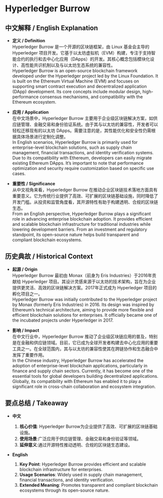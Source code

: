 # Hyperledger Burrow

## 中文解释 / English Explanation

* **定义 / Definition**  
  Hyperledger Burrow 是一个开源的区块链框架，由 Linux 基金会主导的 Hyperledger 项目开发。它基于以太坊虚拟机（EVM）构建，专注于支持智能合约的执行和去中心化应用（DApps）的开发。其核心概念包括模块化设计、高性能共识机制以及与以太坊生态系统的兼容性。  
  Hyperledger Burrow is an open-source blockchain framework developed under the Hyperledger project led by the Linux Foundation. It is built on the Ethereum Virtual Machine (EVM) and focuses on supporting smart contract execution and decentralized application (DApp) development. Its core concepts include modular design, high-performance consensus mechanisms, and compatibility with the Ethereum ecosystem.

* **应用 / Application**  
  在中文场景中，Hyperledger Burrow 主要用于企业级区块链解决方案，如供应链管理、金融交易和身份验证系统。由于其与以太坊的兼容性，开发者可以轻松迁移现有的以太坊 DApps。需要注意的是，其性能优化和安全性仍需根据具体场景进行定制化调整。  
  In English scenarios, Hyperledger Burrow is primarily used for enterprise-level blockchain solutions, such as supply chain management, financial transactions, and identity verification systems. Due to its compatibility with Ethereum, developers can easily migrate existing Ethereum DApps. It’s important to note that performance optimization and security require customization based on specific use cases.

* **重要性 / Significance**  
  从中文视角来看，Hyperledger Burrow 在推动企业区块链技术落地方面具有重要意义。它为传统行业提供了高效、可扩展的区块链基础设施，同时降低了开发门槛。从投资和监管角度看，其开源特性有助于构建透明、合规的区块链生态。  
  From an English perspective, Hyperledger Burrow plays a significant role in advancing enterprise blockchain adoption. It provides efficient and scalable blockchain infrastructure for traditional industries while lowering development barriers. From an investment and regulatory standpoint, its open-source nature helps build transparent and compliant blockchain ecosystems.

## 历史典故 / Historical Context

* **起源 / Origin**  
  Hyperledger Burrow 最初由 Monax（前身为 Eris Industries）于2016年贡献给 Hyperledger 项目。其设计灵感来源于以太坊的技术架构，旨在为企业提供更灵活、高效的区块链解决方案。2017年正式成为 Hyperledger 项目的孵化项目之一。  
  Hyperledger Burrow was initially contributed to the Hyperledger project by Monax (formerly Eris Industries) in 2016. Its design was inspired by Ethereum’s technical architecture, aiming to provide more flexible and efficient blockchain solutions for enterprises. It officially became one of the incubated projects under Hyperledger in 2017.

* **影响 / Impact**  
  在中文行业中，Hyperledger Burrow 推动了企业级区块链应用的普及，特别是在金融和供应链领域。目前，它已成为全球开发者构建去中心化应用的重要工具之一。在全球范围内，其与以太坊的兼容性使其在跨链协作和生态融合中发挥了重要作用。  
  In the Chinese industry, Hyperledger Burrow has accelerated the adoption of enterprise-level blockchain applications, particularly in finance and supply chain sectors. Currently, it has become one of the essential tools for global developers building decentralized applications. Globally, its compatibility with Ethereum has enabled it to play a significant role in cross-chain collaboration and ecosystem integration.

## 要点总结 / Takeaway

* **中文**  
  1. **核心价值**: Hyperledger Burrow为企业提供了高效、可扩展的区块链基础设施。
  2. **使用场景**:广泛应用于供应链管理、金融交易和身份验证等领域。
  3. **延伸意义**:通过开源特性推动透明、合规的区块链生态建设。

* **English**  
  1. **Key Point**: Hyperledger Burrow provides efficient and scalable blockchain infrastructure for enterprises.
  2. **Usage Scenarios**: Widely used in supply chain management, financial transactions, and identity verification.
  3. **Extended Meaning**: Promotes transparent and compliant blockchain ecosystems through its open-source nature.